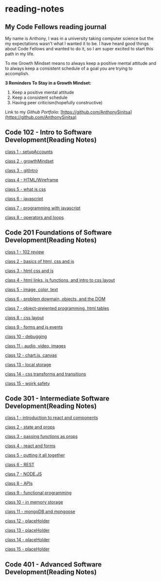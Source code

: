 # reading-notes

## My Code Fellows reading journal

My name is Anthony, I was in a university taking computer science but the my expectations wasn't what I wanted it to be. I have heard good things about Code Fellows and wanted to do it, so I am super excited to start this path in my life.

To me Growth Mindset means to always keep a positive mental attitude and to always keep a consistent schedule of a goal you are trying to accomplish.

**3 Reminders To Stay in a Growth Mindset:**

1. Keep a positive mental attitude
2. Keep a consistent schedule
3. Having peer criticism(hopefully constructive)

Link to my _Github Portfolio_: [https://github.com/AnthonySinitsa](https://github.com/AnthonySinitsa)

## Code 102 - Intro to Software Development(Reading Notes)

[class 1 - setupAccounts](102/102-1.md)

[class 2 - growthMindset](102/102-2.md)

[class 3 - gitIntro](102/102-3.md)

[class 4 - HTML/Wireframe](102/102-4.md)

[class 5 - what is css](102/102-5.md)

[class 6 - javascript](102/102-6.md)

[class 7 - programming with javascript](102/102-7.md)

[class 8 - operators and loops](102/102-8.md)

## Code 201 Foundations of Software Development(Reading Notes)

[class 1 - 102 review](201/201-1.md)

[class 2 - basics of html, css and js](201/201-2.md)

[class 3 - html css and js](201/201-3.md)

[class 4 - html links, js functions, and intro to css layout](201/201-4.md)

[class 5 - image, color, text](201/201-5.md)

[class 6 - problem dowmain, objects, and the DOM](201/201-6.md)

[class 7 - object-oreiented programming, html tables](201/201-7.md)

[class 8 - css layout](201/201-8.md)

[class 9 - forms and js events](201/201-9.md)

[class 10 - debugging](201/201-10.md)

[class 11 - audio, video, images](201/201-11.md)

[class 12 - chart.js, canvas](201/201-12.md)

[class 13 - local storage](201/201-13.md)

[class 14 - css transforms and transitions](201/201-14.md)

[class 15 - woirk safety](201/201-15.md)

## Code 301 - Intermediate Software Development(Reading Notes)

[class 1 - introduction to react and components](301/301-1.md)

[class 2 - state and props](301/301-2.md)

[class 3 - passing functions as props](301/301-3.md)

[class 4 - react and forms](301/301-4.md)

[class 5 - putting it all together](301/301-5.md)

[class 6 - REST](301/301-6.md)

[class 7 - NODE.JS](301/301-7.md)

[class 8 - APIs](301/301-8.md)

[class 9 - functional programming](301/301-9.md)

[class 10 - in memory storage](301/301-10.md)

[class 11 - mongoDB and mongoose](301/301-11.md)

[class 12 - placeHolder](301/301-12.md)

[class 13 - placeHolder](301/301-13.md)

[class 14 - placeHolder](301/301-14.md)

[class 15 - placeHolder](301/301-15.md)

## Code 401 - Advanced Software Development(Reading Notes)
